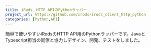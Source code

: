 ```yaml
---
title: iRods　HTTP APIのPythonラッパー
project_url: https://github.com/irods/irods_client_http_python
categories: [Python,API]
---
```


簡単で使いやすいiRodsのHTTP API用のPythonラッパーです。JavaとTypescript担当の同僚と協力しデザイン、開発、テストをしました。